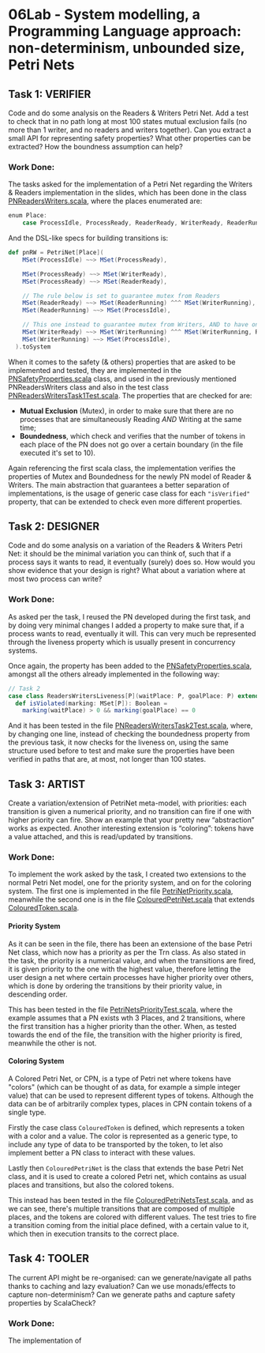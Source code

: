 # 06Lab - System modelling, a Programming Language approach: non-determinism, unbounded size, Petri Nets

## Task 1: VERIFIER

Code and do some analysis on the Readers & Writers Petri Net. Add a test to check that in no path long at most 100 
states mutual exclusion fails (no more than 1 writer, and no readers and writers together). Can you extract a small API 
for representing safety properties? What other properties can be extracted? How the boundness assumption can help?

### Work Done:

The tasks asked for the implementation of a Petri Net regarding the Writers & Readers implementation in the slides, which
has been done in the class [PNReadersWriters.scala](src/main/scala/u06/examples/task1/PNReadersWriters.scala), where
the places enumerated are:
```scala 3
enum Place:
    case ProcessIdle, ProcessReady, ReaderReady, WriterReady, ReaderRunning, WriterRunning
```

And the DSL-like specs for building transitions is:
```scala 3
def pnRW = PetriNet[Place](
    MSet(ProcessIdle) ~~> MSet(ProcessReady),

    MSet(ProcessReady) ~~> MSet(WriterReady),
    MSet(ProcessReady) ~~> MSet(ReaderReady),

    // The rule below is set to guarantee mutex from Readers
    MSet(ReaderReady) ~~> MSet(ReaderRunning) ^^^ MSet(WriterRunning),
    MSet(ReaderRunning) ~~> MSet(ProcessIdle),

    // This one instead to guarantee mutex from Writers, AND to have only 1 writer at a time
    MSet(WriterReady) ~~> MSet(WriterRunning) ^^^ MSet(WriterRunning, ReaderRunning),
    MSet(WriterRunning) ~~> MSet(ProcessIdle),
  ).toSystem
```
When it comes to the safety (& others) properties that are asked to be implemented and tested, they are implemented in
the [PNSafetyProperties.scala](src/main/scala/u06/examples/task1/PNSafetyProperties.scala) class, and used in the
previously mentioned PNReadersWriters class and also in the test class 
[PNReadersWritersTask1Test.scala](src/test/scala/u06/task1/PNReadersWritersTask1Test.scala). The properties that are 
checked for are:
* **Mutual Exclusion** (Mutex), in order to make sure that there are no processes that are simultaneously Reading *AND*
Writing at the same time;
* **Boundedness**, which check and verifies that the number of tokens in each place of the PN does not go over a certain
boundary (in the file executed it's set to 10).

Again referencing the first scala class, the implementation verifies the properties of Mutex and Boundedness for the 
newly PN model of Reader & Writers. The main abstraction that guarantees a better separation of implementations, is the
usage of generic case class for each ```"isVerified"``` property, that can be extended to check even more different
properties.

## Task 2: DESIGNER

Code and do some analysis on a variation of the Readers & Writers Petri Net: it should be the minimal variation you can 
think of, such that if a process says it wants to read, it eventually (surely) does so. How would you show evidence 
that your design is right? What about a variation where at most two process can write?

### Work Done:

As asked per the task, I reused the PN developed during the first task, and by doing very minimal changes I added a
property to make sure that, if a process wants to read, eventually it will. This can very much be represented 
through the liveness property which is usually present in concurrency systems.

Once again, the property has been added to the 
[PNSafetyProperties.scala](src/main/scala/u06/examples/task1/PNSafetyProperties.scala), amongst all the others already
implemented in the following way:
```scala 3
// Task 2
case class ReadersWritersLiveness[P](waitPlace: P, goalPlace: P) extends PNSafetyProperties[MSet[P]]:
  def isViolated(marking: MSet[P]): Boolean =
    marking(waitPlace) > 0 && marking(goalPlace) == 0
```
And it has been tested in the file
[PNReadersWritersTask2Test.scala](src/test/scala/u06/task2/PNReadersWritersTask2Test.scala), where, by changing one line,
instead of checking the boundedness property from the previous task, it now checks for the liveness on, using the same
structure used before to test and make sure the properties have been verified in paths that are, at most, not longer
than 100 states.

## Task 3: ARTIST

Create a variation/extension of PetriNet meta-model, with priorities: each transition is given a numerical priority,
and no transition can fire if one with higher priority can fire. Show an example that your pretty new “abstraction”
works as expected. Another interesting extension is “coloring”: tokens have a value attached, and this is read/updated
by transitions.

### Work Done:

To implement the work asked by the task, I created two extensions to the normal Petri Net model, one for the priority
system, and on for the coloring system. The first one is implemented in the file
[PetriNetPriority.scala](src/main/scala/u06/task3/PetriNetPriority.scala), meanwhile the second one is in the file
[ColouredPetriNet.scala](src/main/scala/u06/task3/ColouredPetriNet.scala) that extends
[ColouredToken.scala](src/main/scala/u06/task3/ColouredToken.scala).

#### **Priority System**

As it can be seen in the file, there has been an extensione of the base Petri Net class, which now has a priority as per
the Trn class. As also stated in the task, the priority is a numerical value, and when the transitions are fired, it is
given priority to the one with the highest value, therefore letting the user design a net where certain processes have
higher priority over others, which is done by ordering the transitions by their priority value, in descending order.

This has been tested in the file [PetriNetsPriorityTest.scala](src/test/scala/u06/task3/PetriNetsPriorityTest.scala),
where the example assumes that a PN exists wth 3 Places, and 2 transitions, where the first transition has a higher 
priority than the other. When, as tested towards the end of the file, the transition with the higher priority is fired, 
meanwhile the other is not.

#### **Coloring System**

A Colored Petri Net, or CPN, is a type of Petri net where tokens have "colors" (which can be thought of as data,
for example a simple integer value) that can be used to represent different types of tokens. Although the data can be of
arbitrarily complex types, places in CPN contain tokens of a single type.

Firstly the case class ```ColouredToken``` is defined, which represents a token with a color and a value.
The color is represented as a generic type, to include any type of data to be transported by the token, to let also
implement better a PN class to interact with these values.

Lastly then ```ColouredPetriNet``` is the class that extends the base Petri Net class, and it is used to create a 
colored Petri net, which contains as usual places and transitions, but also the colored tokens.

This instead has been tested in the file 
[ColouredPetriNetsTest.scala](src/test/scala/u06/task3/ColouredPetriNetsTest.scala), and as we can see, there's
multiple transitions that are composed of multiple places, and the tokens are colored with different values. The test
tries to fire a transition coming from the initial place defined, with a certain value to it, which then in execution
transits to the correct place.

## Task 4: TOOLER

The current API might be re-organised: can we generate/navigate all paths thanks to caching and lazy evaluation? Can 
we use monads/effects to capture non-determinism? Can we generate paths and capture safety properties by ScalaCheck?

### Work Done:

The implementation of 